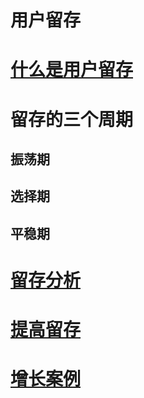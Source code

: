 # 用户留存

# [什么是用户留存](WhatIs.md)

# 留存的三个周期

## 振荡期
## 选择期
## 平稳期

# [留存分析](UR-Analysis/README.md)

# [提高留存](UR-How/README.md)

# [增长案例](UR-Cases/README.md)

